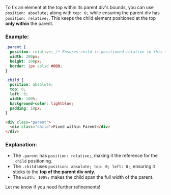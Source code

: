 To fix an element at the top within its parent div's bounds, you can use `position: absolute;` along with `top: 0;` while ensuring the parent div has `position: relative;`. This keeps the child element positioned at the top **only within** the parent.

### Example:
```css
.parent {
  position: relative; /* Ensures child is positioned relative to this */
  width: 300px;
  height: 200px;
  border: 1px solid #000;
}

.child {
  position: absolute;
  top: 0;
  left: 0;
  width: 100%;
  background-color: lightblue;
  padding: 10px;
}
```

```html
<div class="parent">
  <div class="child">Fixed within Parent</div>
</div>
```

### Explanation:
- The `.parent` has `position: relative;`, making it the reference for the `.child` positioning.
- The `.child` uses `position: absolute; top: 0; left: 0;`, ensuring it sticks to the **top of the parent div only**.
- The `width: 100%;` makes the child span the full width of the parent.

Let me know if you need further refinements!